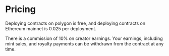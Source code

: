 # Pricing

Deploying contracts on polygon is free, and deploying contracts on Ethereum mainnet is 0.025 per deployment.&#x20;

There is a commission of 10% on creator earnings. Your earnings, including mint sales, and royalty payments can be withdrawn from the contract at any time.
